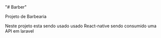 "# Barber" 


Projeto de Barbearia

Neste projeto esta sendo usado usado React-native sendo consumido uma API em laravel 
